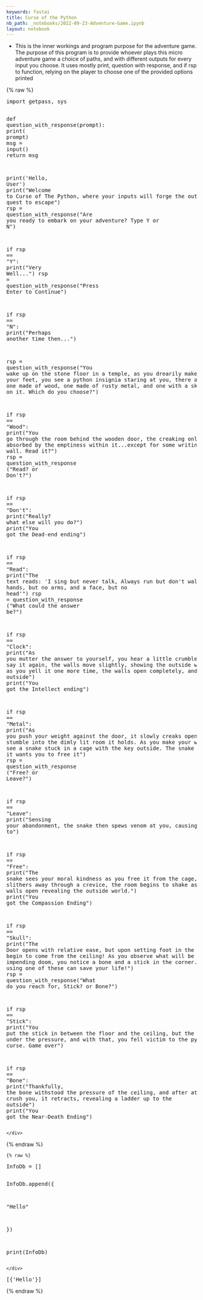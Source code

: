 ```yaml
---
keywords: fastai
title: Curse of the Python
nb_path: _notebooks/2022-09-23-Adventure-Game.ipynb
layout: notebook
---
```


<!--
#################################################
### THIS FILE WAS AUTOGENERATED! DO NOT EDIT! ###
#################################################
# file to edit: _notebooks/2022-09-23-Adventure-Game.ipynb
-->

<div class="container" id="notebook-container">
        
<div class="cell border-box-sizing text_cell rendered"><div class="inner_cell">
<div class="text_cell_render border-box-sizing rendered_html">
<ul>
<li>This is the inner workings and program purpose for the adventure game. The purpose of this program is to provide whoever plays this micro adventure game a choice of paths, and with different outputs for every input you choose. It uses mostly print, question with response, and if rsp to function, relying on the player to choose one of the provided options printed</li>
</ul>

</div>
</div>
</div>
    {% raw %}
    
<div class="cell border-box-sizing code_cell rendered">
<div class="input">

<div class="inner_cell">
    <div class="input_area">
<div class=" highlight hl-ipython3"><pre><span></span><span class="kn">import</span> <span class="nn">getpass</span><span class="o">,</span> <span class="nn">sys</span>

<span class="k">def</span> <span class="nf">question_with_response</span><span class="p">(</span><span class="n">prompt</span><span class="p">):</span>
    <span class="nb">print</span><span class="p">(</span> <span class="n">prompt</span><span class="p">)</span>
    <span class="n">msg</span> <span class="o">=</span> <span class="nb">input</span><span class="p">()</span>
    <span class="k">return</span> <span class="n">msg</span>


<span class="nb">print</span><span class="p">(</span><span class="s1">&#39;Hello, User&#39;</span><span class="p">)</span>
<span class="nb">print</span><span class="p">(</span><span class="s2">&quot;Welcome to Curse of The Python, where your inputs will forge the output on your quest to escape&quot;</span><span class="p">)</span>
<span class="n">rsp</span> <span class="o">=</span> <span class="n">question_with_response</span><span class="p">(</span><span class="s2">&quot;Are you ready to embark on your adventure? Type Y or N&quot;</span><span class="p">)</span>



<span class="k">if</span> <span class="n">rsp</span> <span class="o">==</span> <span class="s2">&quot;Y&quot;</span><span class="p">:</span>
    <span class="nb">print</span><span class="p">(</span><span class="s2">&quot;Very Well...&quot;</span><span class="p">)</span> 
    <span class="n">rsp</span> <span class="o">=</span> <span class="n">question_with_response</span><span class="p">(</span><span class="s2">&quot;Press Enter to Continue&quot;</span><span class="p">)</span>


<span class="k">if</span> <span class="n">rsp</span> <span class="o">==</span> <span class="s2">&quot;N&quot;</span><span class="p">:</span> 
    <span class="nb">print</span><span class="p">(</span><span class="s2">&quot;Perhaps another time then...&quot;</span><span class="p">)</span>

<span class="n">rsp</span> <span class="o">=</span> <span class="n">question_with_response</span><span class="p">(</span><span class="s2">&quot;You wake up on the stone floor in a temple, as you drearily make your way to your feet, you see a python insignia staring at you, there are 3 doors, one made of wood, one made of rusty metal, and one with a skull painted on it. Which do you choose?&quot;</span><span class="p">)</span>


<span class="k">if</span> <span class="n">rsp</span> <span class="o">==</span> <span class="s2">&quot;Wood&quot;</span><span class="p">:</span> 
    <span class="nb">print</span><span class="p">(</span><span class="s2">&quot;You go through the room behind the wooden door, the creaking only being absorbed by the emptiness within it...except for some writing on the wall. Read it?&quot;</span><span class="p">)</span> 
    <span class="n">rsp</span> <span class="o">=</span> <span class="n">question_with_response</span> <span class="p">(</span><span class="s2">&quot;Read? or Don&#39;t?&quot;</span><span class="p">)</span>

<span class="k">if</span> <span class="n">rsp</span> <span class="o">==</span> <span class="s2">&quot;Don&#39;t&quot;</span><span class="p">:</span>
    <span class="nb">print</span><span class="p">(</span><span class="s2">&quot;Really? what else will you do?&quot;</span><span class="p">)</span>
    <span class="nb">print</span><span class="p">(</span><span class="s2">&quot;You got the Dead-end ending&quot;</span><span class="p">)</span>

<span class="k">if</span> <span class="n">rsp</span> <span class="o">==</span> <span class="s2">&quot;Read&quot;</span><span class="p">:</span>
    <span class="nb">print</span><span class="p">(</span><span class="s2">&quot;The text reads: &#39;I sing but never talk, Always run but don&#39;t walk, I have hands, but no arms, and a face, but no head&#39;&quot;</span><span class="p">)</span>
    <span class="n">rsp</span> <span class="o">=</span> <span class="n">question_with_response</span> <span class="p">(</span><span class="s2">&quot;What could the answer be?&quot;</span><span class="p">)</span>

<span class="k">if</span> <span class="n">rsp</span> <span class="o">==</span> <span class="s2">&quot;Clock&quot;</span><span class="p">:</span>
    <span class="nb">print</span><span class="p">(</span><span class="s2">&quot;As you mutter the answer to yourself, you hear a little crumble, and as you say it again, the walls move slightly, showing the outside world. Then as you yell it one more time, the walls open completely, and you run outside&quot;</span><span class="p">)</span>
    <span class="nb">print</span><span class="p">(</span><span class="s2">&quot;You got the Intellect ending&quot;</span><span class="p">)</span>

<span class="k">if</span> <span class="n">rsp</span> <span class="o">==</span> <span class="s2">&quot;Metal&quot;</span><span class="p">:</span> 
    <span class="nb">print</span><span class="p">(</span><span class="s2">&quot;As you push your weight against the door, it slowly creaks open as you stumble into the dimly lit room it holds. As you make your way in, you see a snake stuck in a cage with the key outside. The snake looks like it wants you to free it&quot;</span><span class="p">)</span>
    <span class="n">rsp</span> <span class="o">=</span> <span class="n">question_with_response</span> <span class="p">(</span><span class="s2">&quot;Free? or Leave?&quot;</span><span class="p">)</span>

<span class="k">if</span> <span class="n">rsp</span> <span class="o">==</span> <span class="s2">&quot;Leave&quot;</span><span class="p">:</span>
    <span class="nb">print</span><span class="p">(</span><span class="s2">&quot;Sensing your abandonment, the snake then spews venom at you, causing you to&quot;</span><span class="p">)</span>

<span class="k">if</span> <span class="n">rsp</span> <span class="o">==</span> <span class="s2">&quot;Free&quot;</span><span class="p">:</span> 
    <span class="nb">print</span><span class="p">(</span><span class="s2">&quot;The snake sees your moral kindness as you free it from the cage, and as it slithers away through a crevice, the room begins to shake as the stone walls open revealing the outside world.&quot;</span><span class="p">)</span>
    <span class="nb">print</span><span class="p">(</span><span class="s2">&quot;You got the Compassion Ending&quot;</span><span class="p">)</span>

<span class="k">if</span> <span class="n">rsp</span> <span class="o">==</span> <span class="s2">&quot;Skull&quot;</span><span class="p">:</span> 
    <span class="nb">print</span><span class="p">(</span><span class="s2">&quot;The Door opens with relative ease, but upon setting foot in the room, spikes begin to come from the ceiling! As you observe what will be you impending doom, you notice a bone and a stick in the corner. Perhaps using one of these can save your life!&quot;</span><span class="p">)</span>
    <span class="n">rsp</span> <span class="o">=</span> <span class="n">question_with_response</span><span class="p">(</span><span class="s2">&quot;What do you reach for, Stick? or Bone?&quot;</span><span class="p">)</span>

<span class="k">if</span> <span class="n">rsp</span> <span class="o">==</span> <span class="s2">&quot;Stick&quot;</span><span class="p">:</span>
    <span class="nb">print</span><span class="p">(</span><span class="s2">&quot;You put the stick in between the floor and the ceiling, but the stick breaks under the pressure, and with that, you fell victim to the python&#39;s curse. Game over&quot;</span><span class="p">)</span>

<span class="k">if</span> <span class="n">rsp</span> <span class="o">==</span> <span class="s2">&quot;Bone&quot;</span><span class="p">:</span> 
    <span class="nb">print</span><span class="p">(</span><span class="s2">&quot;Thankfully, the bone withstood the pressure of the ceiling, and after attempting to crush you, it retracts, revealing a ladder up to the outside&quot;</span><span class="p">)</span>
    <span class="nb">print</span><span class="p">(</span><span class="s2">&quot;You got the Near-Death Ending&quot;</span><span class="p">)</span>
</pre></div>

    </div>
</div>
</div>

</div>
    {% endraw %}

    {% raw %}
    
<div class="cell border-box-sizing code_cell rendered">
<div class="input">

<div class="inner_cell">
    <div class="input_area">
<div class=" highlight hl-ipython3"><pre><span></span><span class="n">InfoDb</span> <span class="o">=</span> <span class="p">[]</span>

<span class="n">InfoDb</span><span class="o">.</span><span class="n">append</span><span class="p">({</span>

<span class="s2">&quot;Hello&quot;</span>




<span class="p">})</span>

<span class="nb">print</span><span class="p">(</span><span class="n">InfoDb</span><span class="p">)</span>
</pre></div>

    </div>
</div>
</div>

<div class="output_wrapper">
<div class="output">

<div class="output_area">

<div class="output_subarea output_stream output_stdout output_text">
<pre>[{&#39;Hello&#39;}]
</pre>
</div>
</div>

</div>
</div>

</div>
    {% endraw %}

</div>
 

